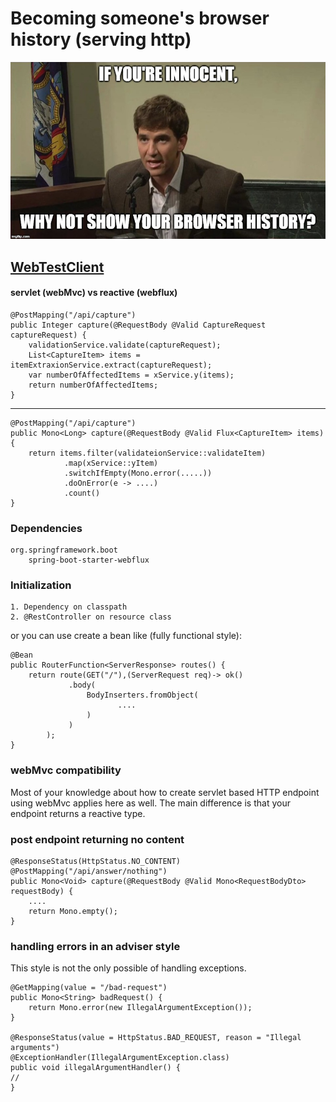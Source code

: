 # Becoming someone's browser history (serving http)

![Test](history.jpeg)

## [WebTestClient](https://www.baeldung.com/spring-5-webclient)

#### servlet (webMvc) vs reactive (webflux)
    
    @PostMapping("/api/capture")
    public Integer capture(@RequestBody @Valid CaptureRequest captureRequest) {
        validationService.validate(captureRequest);
        List<CaptureItem> items = itemExtraxionService.extract(captureRequest);
        var numberOfAffectedItems = xService.y(items);
        return numberOfAffectedItems;
    }
-------------------------

    @PostMapping("/api/capture")
    public Mono<Long> capture(@RequestBody @Valid Flux<CaptureItem> items) {
        return items.filter(validateionService::validateItem)
                .map(xService::yItem)
                .switchIfEmpty(Mono.error(.....))
                .doOnError(e -> ....)
                .count()
    }

### Dependencies

    org.springframework.boot
        spring-boot-starter-webflux 

### Initialization

    1. Dependency on classpath
    2. @RestController on resource class

or you can use create a bean like (fully functional style):
   
    @Bean
    public RouterFunction<ServerResponse> routes() {
        return route(GET("/"),(ServerRequest req)-> ok()
                 .body(
                     BodyInserters.fromObject(
                            ....
                     )
                 )
            );
    }

### webMvc compatibility
Most of your knowledge about how to create servlet based HTTP endpoint using webMvc applies here as well.
The main difference is that your endpoint returns a reactive type. 

### post endpoint returning no content

    @ResponseStatus(HttpStatus.NO_CONTENT)
    @PostMapping("/api/answer/nothing")
    public Mono<Void> capture(@RequestBody @Valid Mono<RequestBodyDto> requestBody) {
        ....
        return Mono.empty();
    }
    
### handling errors in an adviser style
This style is not the only possible of handling exceptions.

    @GetMapping(value = "/bad-request")
    public Mono<String> badRequest() {
        return Mono.error(new IllegalArgumentException());
    }
    
    @ResponseStatus(value = HttpStatus.BAD_REQUEST, reason = "Illegal arguments")
    @ExceptionHandler(IllegalArgumentException.class)
    public void illegalArgumentHandler() {
    //
    }




[//]: # (reactive redis)

[//]: # (reactive mongo)

[//]: # (R2DBC)

[//]: # (hot publisher vs cold publisher https://projectreactor.io/docs/core/release/reference/#reactor.hotCold)

[//]: # (defer vs just)

[//]: # (pure functions and side effects)

